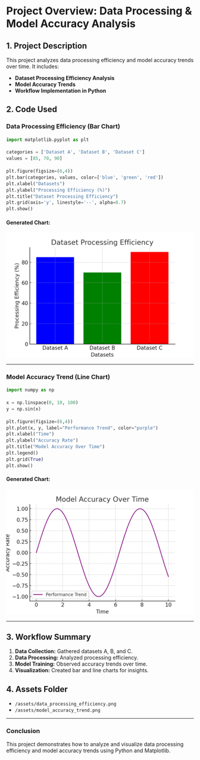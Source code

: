 # **Project Overview: Data Processing & Model Accuracy Analysis**

## **1. Project Description**
This project analyzes data processing efficiency and model accuracy trends over time. It includes:  
- **Dataset Processing Efficiency Analysis**  
- **Model Accuracy Trends**  
- **Workflow Implementation in Python**  

## **2. Code Used**
### **Data Processing Efficiency (Bar Chart)**
```python
import matplotlib.pyplot as plt

categories = ['Dataset A', 'Dataset B', 'Dataset C']
values = [85, 70, 90]

plt.figure(figsize=(6,4))
plt.bar(categories, values, color=['blue', 'green', 'red'])
plt.xlabel("Datasets")
plt.ylabel("Processing Efficiency (%)")
plt.title("Dataset Processing Efficiency")
plt.grid(axis='y', linestyle='--', alpha=0.7)
plt.show()
```
#### **Generated Chart:**
![Data Processing Efficiency](data_processing_efficiency.png)

---

### **Model Accuracy Trend (Line Chart)**
```python
import numpy as np

x = np.linspace(0, 10, 100)
y = np.sin(x)

plt.figure(figsize=(6,4))
plt.plot(x, y, label="Performance Trend", color="purple")
plt.xlabel("Time")
plt.ylabel("Accuracy Rate")
plt.title("Model Accuracy Over Time")
plt.legend()
plt.grid(True)
plt.show()
```
#### **Generated Chart:**
![Model Accuracy Trend](model_accuracy_trend.png)

---

## **3. Workflow Summary**
1. **Data Collection:** Gathered datasets A, B, and C.  
2. **Data Processing:** Analyzed processing efficiency.  
3. **Model Training:** Observed accuracy trends over time.  
4. **Visualization:** Created bar and line charts for insights.  

## **4. Assets Folder**
- `/assets/data_processing_efficiency.png`
- `/assets/model_accuracy_trend.png`

---

### **Conclusion**
This project demonstrates how to analyze and visualize data processing efficiency and model accuracy trends using Python and Matplotlib.

